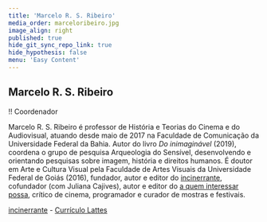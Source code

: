 ```yaml
---
title: 'Marcelo R. S. Ribeiro'
media_order: marceloribeiro.jpg
image_align: right
published: true
hide_git_sync_repo_link: true
hide_hypothesis: false
menu: 'Easy Content'
---
```


## Marcelo R. S. Ribeiro

!! Coordenador

Marcelo R. S. Ribeiro é professor de História e Teorias do Cinema e do Audiovisual, atuando desde maio de 2017 na Faculdade de Comunicação da Universidade Federal da Bahia. Autor do livro _Do inimaginável_ (2019), coordena o grupo de pesquisa Arqueologia do Sensível, desenvolvendo e orientando pesquisas sobre imagem, história e direitos humanos. É doutor em Arte e Cultura Visual pela Faculdade de Artes Visuais da Universidade Federal de Goiás (2016), fundador, autor e editor do [incinerrante](https://www.incinerrante.com/), cofundador (com Juliana Cajives), autor e editor do [a quem interessar possa](https://www.aquem.in/), crítico de cinema, programador e curador de mostras e festivais.

[incinerrante](https://www.incinerrante.com?classes=btn,btn-primary,btn-lg) - [Currículo Lattes](http://lattes.cnpq.br/1614542610299046?classes=btn,btn-primary,btn-lg)